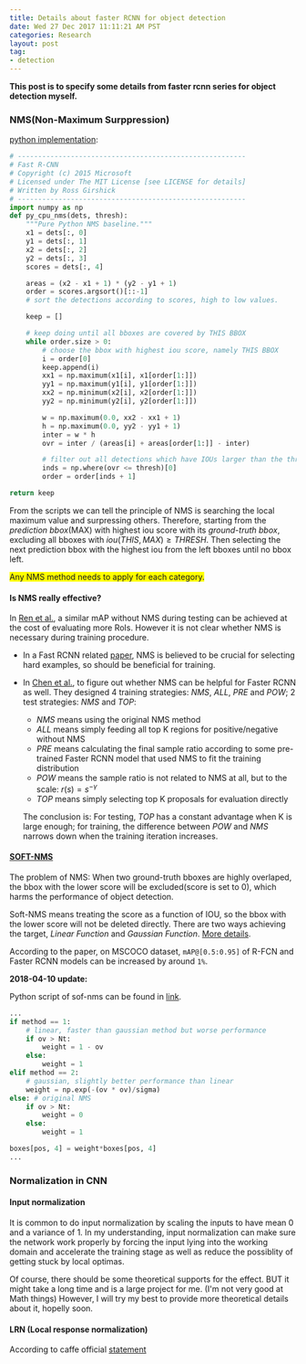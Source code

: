 ```yaml
---
title: Details about faster RCNN for object detection
date: Wed 27 Dec 2017 11:11:21 AM PST
categories: Research
layout: post
tag:
- detection
---
```


**This post is to specify some details from faster rcnn series for object detection myself.**

### NMS(Non-Maximum Surppression)

[python implementation][1]:

```python
# --------------------------------------------------------
# Fast R-CNN
# Copyright (c) 2015 Microsoft
# Licensed under The MIT License [see LICENSE for details]
# Written by Ross Girshick
# --------------------------------------------------------
import numpy as np
def py_cpu_nms(dets, thresh):
    """Pure Python NMS baseline."""
    x1 = dets[:, 0]
    y1 = dets[:, 1]
    x2 = dets[:, 2]
    y2 = dets[:, 3]
    scores = dets[:, 4]

    areas = (x2 - x1 + 1) * (y2 - y1 + 1)
    order = scores.argsort()[::-1] 
    # sort the detections according to scores, high to low values.

    keep = []

    # keep doing until all bboxes are covered by THIS BBOX
    while order.size > 0: 
        # choose the bbox with highest iou score, namely THIS BBOX
        i = order[0] 
        keep.append(i)
        xx1 = np.maximum(x1[i], x1[order[1:]])
        yy1 = np.maximum(y1[i], y1[order[1:]])
        xx2 = np.minimum(x2[i], x2[order[1:]])
        yy2 = np.minimum(y2[i], y2[order[1:]])

        w = np.maximum(0.0, xx2 - xx1 + 1)
        h = np.maximum(0.0, yy2 - yy1 + 1)
        inter = w * h
        ovr = inter / (areas[i] + areas[order[1:]] - inter)

        # filter out all detections which have IOUs larger than the threshold, which means they are covered by THIS BBOX
        inds = np.where(ovr <= thresh)[0] 
        order = order[inds + 1]

return keep
```

From the scripts we can tell the principle of NMS is searching the local maximum value and surpressing others. Therefore, starting from the *prediction bbox*(MAX) with highest iou score with its *ground-truth bbox*, excluding all bboxes with $iou(THIS, MAX) \geqslant THRESH$. Then selecting the next prediction bbox with the highest iou from the left bboxes until no bbox left.

<span style="background: yellow">Any NMS method needs to apply for each category.</span>

#### Is NMS really effective?

In [Ren et al.][2], a similar mAP without NMS during testing can be achieved at the cost of evaluating more RoIs. However it is not clear whether NMS is necessary during training procedure.

- In a Fast RCNN related [paper][3], NMS is believed to be crucial for selecting hard examples, so should be beneficial for training.
- In [Chen et al.][4], to figure out whether NMS can be helpful for Faster RCNN as well. They designed 4 training strategies: *NMS*, *ALL*, *PRE* and *POW*; 2 test strategies: *NMS* and *TOP*:
    + *NMS* means using the original NMS method
    + *ALL* means simply feeding all top K regions for positive/negative without NMS
    + *PRE* means calculating the final sample ratio according to some pre-trained Faster RCNN model that used NMS to fit the training distribution
    + *POW* means the sample ratio is not related to NMS at all, but to the scale: $r(s) = s^{-\gamma}$
    + *TOP* means simply selecting top K proposals for evaluation directly

    The conclusion is: For testing, *TOP* has a constant advantage when K is large enough; for training, the difference between *POW* and *NMS* narrows down when the training iteration increases.


#### [SOFT-NMS][6]

The problem of NMS:
When two ground-truth bboxes are highly overlaped, the bbox with the lower score will be excluded(score is set to 0), which harms the performance of object detection.

Soft-NMS means treating the score as a function of IOU, so the bbox with the lower score will not be deleted directly. There are two ways achieving the target, *Linear Function* and *Gaussian Function*. [More details][5].

According to the paper, on MSCOCO dataset, `mAP@[0.5:0.95]` of R-FCN and Faster RCNN models can be increased by around `1%`.

**2018-04-10 update:**

Python script of sof-nms can be found in [link][7].

```python
...
if method == 1:
    # linear, faster than gaussian method but worse performance
    if ov > Nt: 
        weight = 1 - ov
    else:
        weight = 1
elif method == 2:
    # gaussian, slightly better performance than linear
    weight = np.exp(-(ov * ov)/sigma)
else: # original NMS
    if ov > Nt: 
        weight = 0
    else:
        weight = 1

boxes[pos, 4] = weight*boxes[pos, 4]
...
```

### Normalization in CNN

#### Input normalization

It is common to do input normalization by scaling the inputs to have mean 0 and a variance of 1. In my understanding, input normalization can make sure the network work properly by forcing the input lying into the working domain and accelerate the training stage as well as reduce the possiblity of getting stuck by local optimas.

Of course, there should be some theoretical supports for the effect. BUT it might take a long time and is a large project for me. (I'm not very good at Math things) However, I will try my best to provide more theoretical details about it, hopelly soon.

#### LRN (Local response normalization)

According to caffe official [statement][8]




[1]: https://github.com/rbgirshick/py-faster-rcnn/blob/master/lib/nms/py_cpu_nms.py
[2]: https://arxiv.org/abs/1506.01497
[3]: https://arxiv.org/abs/1604.03540
[4]: https://arxiv.org/abs/1702.02138
[5]: https://arxiv.org/pdf/1704.04503.pdf
[6]: https://arxiv.org/abs/1704.04503
[7]: https://github.com/bharatsingh430/soft-nms/blob/b8e69bdf8df2ad53025c9d198ded909b50471d4f/lib/nms/cpu_nms.pyx#L17
[8]: http://caffe.berkeleyvision.org/tutorial/layers/lrn.html